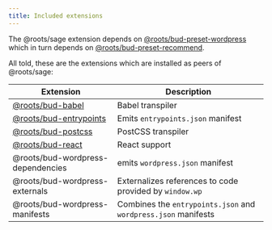 ```yaml
---
title: Included extensions
---
```


The @roots/sage extension depends on [@roots/bud-preset-wordpress](https://bud.js.org/extensions/bud-preset-wordpress) which in turn depends on [@roots/bud-preset-recommend](https://bud.js.org/extensions/bud-preset-recommend).

All told, these are the extensions which are installed as peers of @roots/sage:

| Extension                                                               | Description                                                    |
| ----------------------------------------------------------------------- | -------------------------------------------------------------- |
| [@roots/bud-babel](https://bud.js.org/extensions/bud-babel)             | Babel transpiler                                               |
| [@roots/bud-entrypoints](https://bud.js.org/extensions/bud-entrypoints) | Emits `entrypoints.json` manifest                              |
| [@roots/bud-postcss](https://bud.js.org/extensions/bud-postcss)         | PostCSS transpiler                                             |
| [@roots/bud-react](https://bud.js.org/extensions/bud-react)             | React support                                                  |
| @roots/bud-wordpress-dependencies                                       | emits `wordpress.json` manifest                                |
| @roots/bud-wordpress-externals                                          | Externalizes references to code provided by `window.wp`        |
| @roots/bud-wordpress-manifests                                          | Combines the `entrypoints.json` and `wordpress.json` manifests |
